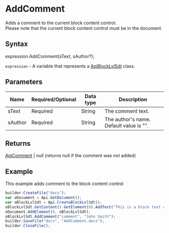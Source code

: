 # AddComment

Adds a comment to the current block content control.
<br>
Please note that the current block content control must be in the document.

## Syntax

expression.AddComment(sText, sAuthor?);

`expression` - A variable that represents a [ApiBlockLvlSdt](../ApiBlockLvlSdt.md) class.

## Parameters

| **Name** | **Required/Optional** | **Data type** | **Description** |
| ------------- | ------------- | ------------- | ------------- |
| sText | Required | String | The comment text. |
| sAuthor | Required | String | The author's name. Default value is "". |

## Returns

[ApiComment](../../ApiComment/ApiComment.md) &#124; null (returns null if the comment was not added)

## Example

This example adds comment to the block content control

```javascript
builder.CreateFile("docx");
var oDocument = Api.GetDocument();
var oBlockLvlSdt = Api.CreateBlockLvlSdt();
oBlockLvlSdt.GetContent().GetElement(0).AddText("This is a block text content control.");
oDocument.AddElement(0, oBlockLvlSdt);
oBlockLvlSdt.AddComment("comment", "John Smith");
builder.SaveFile("docx", "AddComment.docx");
builder.CloseFile();
```